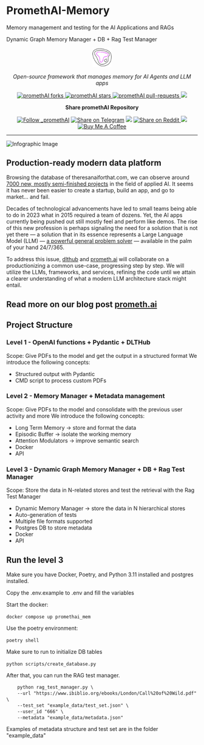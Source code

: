 # PromethAI-Memory
Memory management and testing for the AI Applications and RAGs

Dynamic Graph Memory Manager + DB + Rag Test Manager


<p align="center">
  <a href="https://prometh.ai//#gh-light-mode-only">
    <img src="assets/topoteretes_logo.png" width="10%" alt="promethAI logo" />
  </a>

  
</p>

<p align="center"><i>Open-source framework that manages memory for AI Agents and LLM apps </i></p>

<p align="center">
<a href="https://github.com/topoteretes/PromethAI-Memory/fork" target="blank">
<img src="https://img.shields.io/github/forks/topoteretes/PromethAI-Memory?style=for-the-badge" alt="promethAI forks"/>
</a>

<a href="https://github.com/topoteretes/PromethAI-Backend/stargazers" target="blank">
<img src="https://img.shields.io/github/stars/topoteretes/PromethAI-Memory?style=for-the-badge" alt="promethAI stars"/>
</a>
<a href="https://github.com/topoteretes/PromethAI-Backend/pulls" target="blank">
<img src="https://img.shields.io/github/issues-pr/topoteretes/PromethAI-Memory?style=for-the-badge" alt="promethAI pull-requests"/>
</a>
<a href='https://github.com/topoteretes/PromethAI-Backend/releases'>
<img src='https://img.shields.io/github/release/topoteretes/PromethAI-Memory?&label=Latest&style=for-the-badge'>
</a>

</p>

[//]: # (<p align="center"><b>Follow PromethAI </b></p>)

[//]: # (<p align="center">)

[//]: # (<a href="https://twitter.com/_promethAI" target="blank">)

[//]: # (<img src="https://img.shields.io/twitter/follow/_promethAI?label=Follow: _promethAI&style=social" alt="Follow _promethAI"/>)

[//]: # (</a>)

[//]: # (<p align="center">)

[//]: # (<a href="https://prometh.ai" target="_blank"><img src="https://img.shields.io/twitter/url?label=promethAI Website&logo=website&style=social&url=https://github.com/topoteretes/PromethAI-Memory"/></a>)

[//]: # (<p align="center">)

[//]: # (<a href="https://www.youtube.com/@_promethAI" target="_blank"><img src="https://img.shields.io/twitter/url?label=Youtube&logo=youtube&style=social&url=https://github.com/topoteretes/PromethAI-Memory"/></a>)

[//]: # (</p>)


<p align="center"><b>Share promethAI Repository</b></p>

<p align="center">

<a href="https://twitter.com/intent/tweet?text=Check%20this%20GitHub%20repository%20out.%20promethAI%20-%20Let%27s%20you%20easily%20build,%20manage%20and%20run%20useful%20autonomous%20AI%20agents.&url=https://github.com/topoteretes/PromethAI-Backend-Backend&hashtags=promethAI,AGI,Autonomics,future" target="blank">
<img src="https://img.shields.io/twitter/follow/_promethAI?label=Share Repo on Twitter&style=social" alt="Follow _promethAI"/></a> 
<a href="https://t.me/share/url?text=Check%20this%20GitHub%20repository%20out.%20promethAI%20-%20Let%27s%20you%20easily%20build,%20manage%20and%20run%20useful%20autonomous%20AI%20agents.&url=https://github.com/topoteretes/PromethAI-Backend" target="_blank"><img src="https://img.shields.io/twitter/url?label=Telegram&logo=Telegram&style=social&url=https://github.com/topoteretes/PromethAI-Backend" alt="Share on Telegram"/></a>
<a href="https://api.whatsapp.com/send?text=Check%20this%20GitHub%20repository%20out.%20promethAI%20-%20Let's%20you%20easily%20build,%20manage%20and%20run%20useful%20autonomous%20AI%20agents.%20https://github.com/topoteretes/PromethAI-Backend"><img src="https://img.shields.io/twitter/url?label=whatsapp&logo=whatsapp&style=social&url=https://github.com/topoteretes/PromethAI-Backend" /></a> <a href="https://www.reddit.com/submit?url=https://github.com/topoteretes/PromethAI-Backend&title=Check%20this%20GitHub%20repository%20out.%20promethAI%20-%20Let's%20you%20easily%20build,%20manage%20and%20run%20useful%20autonomous%20AI%20agents.
" target="blank">
<img src="https://img.shields.io/twitter/url?label=Reddit&logo=Reddit&style=social&url=https://github.com/topoteretes/PromethAI-Backend" alt="Share on Reddit"/>
</a> <a href="mailto:?subject=Check%20this%20GitHub%20repository%20out.&body=promethAI%20-%20Let%27s%20you%20easily%20build,%20manage%20and%20run%20useful%20autonomous%20AI%20agents.%3A%0Ahttps://github.com/topoteretes/PromethAI-Backend" target="_blank"><img src="https://img.shields.io/twitter/url?label=Gmail&logo=Gmail&style=social&url=https://github.com/topoteretes/PromethAI-Backend"/></a> <a href="https://www.buymeacoffee.com/promethAI" target="_blank"><img src="https://cdn.buymeacoffee.com/buttons/default-orange.png" alt="Buy Me A Coffee" height="23" width="100" style="border-radius:1px"></a>

</p>

<hr>




![Infographic Image](https://github.com/topoteretes/PromethAI-Memory/blob/main/infographic_final.png)


## Production-ready modern data platform


Browsing the database of theresanaiforthat.com, we can observe around [7000 new, mostly semi-finished projects](https://theresanaiforthat.com/) in the field of applied AI.
It seems it has never been easier to create a startup, build an app, and go to market… and fail.

Decades of technological advancements have led to small teams being able to do in 2023 what in 2015 required a team of dozens.
Yet, the AI apps currently being pushed out still mostly feel and perform like demos.
The rise of this new profession is perhaps signaling the need for a solution that is not yet there — a solution that in its essence represents a Large Language Model (LLM) — [a powerful general problem solver](https://lilianweng.github.io/posts/2023-06-23-agent/?fbclid=IwAR1p0W-Mg_4WtjOCeE8E6s7pJZlTDCDLmcXqHYVIrEVisz_D_S8LfN6Vv20) — available in the palm of your hand 24/7/365.

To address this issue, [dlthub](https://dlthub.com/) and [prometh.ai](http://prometh.ai/) will collaborate on a productionizing a common use-case, progressing step by step. We will utilize the LLMs, frameworks, and services, refining the code until we attain a clearer understanding of what a modern LLM architecture stack might entail.

## Read more on our blog post [prometh.ai](http://prometh.ai/promethai-memory-blog-post-on)


## Project Structure

### Level 1 - OpenAI functions + Pydantic + DLTHub
Scope: Give PDFs to the model and get the output in a structured format
We introduce the following concepts:
- Structured output with Pydantic
- CMD script to process custom PDFs
### Level 2 - Memory Manager + Metadata management
Scope: Give PDFs to the model and consolidate with the previous user activity and more
We introduce the following concepts:

- Long Term Memory -> store and format the data
- Episodic Buffer -> isolate the working memory
- Attention Modulators -> improve semantic search
- Docker
- API

### Level 3 - Dynamic Graph Memory Manager + DB + Rag Test Manager
Scope: Store the data in N-related stores and test the retrieval with the Rag Test Manager
- Dynamic Memory Manager -> store the data in N hierarchical stores
- Auto-generation of tests
- Multiple file formats supported
- Postgres DB to store metadata
- Docker
- API


## Run the level 3 

Make sure you have Docker, Poetry, and Python 3.11 installed and postgres installed.

Copy the .env.example to .env and fill the variables


Start the docker:

```docker compose up promethai_mem   ```

Use the poetry environment:

``` poetry shell ```

Make sure to run to initialize DB tables

``` python scripts/create_database.py ```

After that, you can run the RAG test manager.


``` 
    python rag_test_manager.py \
    --url "https://www.ibiblio.org/ebooks/London/Call%20of%20Wild.pdf" \
    --test_set "example_data/test_set.json" \
    --user_id "666" \
    --metadata "example_data/metadata.json"

```

Examples of metadata structure and test set are in the folder "example_data"
